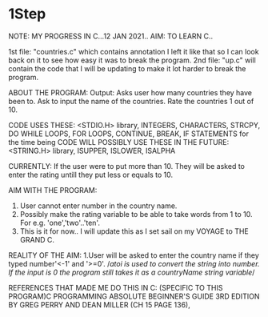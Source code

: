 # 1Step
NOTE: MY PROGRESS IN C...12 JAN 2021.. AIM: TO LEARN C.. 

1st file: "countries.c" which contains annotation I left it like that so I can look back on it
to see how easy it was to break the program.
2nd file: "up.c" will contain the code that I will be updating to make it lot harder to break the program.

ABOUT THE PROGRAM:
Output:
Asks user how many countries they have been to.
Ask to input the name of the countries.
Rate the countries 1 out of 10.

CODE USES THESE:
<STDIO.H> library, INTEGERS, CHARACTERS, STRCPY, DO WHILE LOOPS, FOR LOOPS, CONTINUE, BREAK, IF STATEMENTS
for the time being
CODE WILL POSSIBLY USE THESE IN THE FUTURE:
<STRING.H> library, ISUPPER, ISLOWER, ISALPHA

CURRENTLY:
If the user were to put more than 10. They will be asked to enter the rating untill they put
less or equals to 10.

AIM WITH THE PROGRAM:
1) User cannot enter number in the country name.
2) Possibly make the rating variable to be able to take words from 1 to 10. For e.g. 'one','two'..'ten'.
3) This is it for now.. I will update this as I set sail on my VOYAGE to THE GRAND C.

REALITY OF THE AIM:
1.User will be asked to enter the country name if they typed number'<-1' and '>=0'. /*atoi is used to convert the string into number. If the input is 0 the program still takes it as a countryName string variable*/


REFERENCES THAT MADE ME DO THIS IN C:
(SPECIFIC TO THIS PROGRAM)C PROGRAMMING ABSOLUTE BEGINNER'S GUIDE 3RD EDITION BY GREG PERRY AND DEAN MILLER (CH 15 PAGE 136), 



